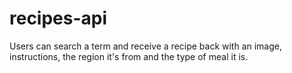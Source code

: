 # recipes-api

Users can search a term and receive a recipe back with an image, instructions, the region it's from and the type of meal it is.
